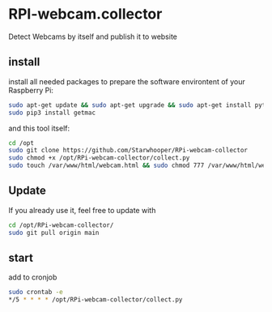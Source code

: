 # RPI-webcam.collector
Detect Webcams by itself and publish it to website

## install ##
install all needed packages to prepare the software environtent of your Raspberry Pi:
```bash
sudo apt-get update && sudo apt-get upgrade && sudo apt-get install python3-pip git ffmpeg
sudo pip3 install getmac
```
and this tool itself:
```bash
cd /opt
sudo git clone https://github.com/Starwhooper/RPi-webcam-collector
sudo chmod +x /opt/RPi-webcam-collector/collect.py
sudo touch /var/www/html/webcam.html && sudo chmod 777 /var/www/html/webcam.html
```

## Update ##
If you already use it, feel free to update with
```bash
cd /opt/RPi-webcam-collector/
sudo git pull origin main
```

## start ##
add to cronjob
```bash
sudo crontab -e
*/5 * * * * /opt/RPi-webcam-collector/collect.py
```
